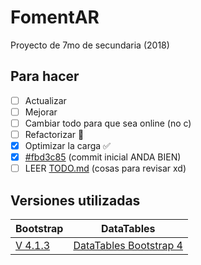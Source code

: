 # FomentAR

Proyecto de 7mo de secundaria (2018)

## Para hacer

- [ ] Actualizar
- [ ] Mejorar
- [ ] Cambiar todo para que sea online (no c)
- [ ] Refactorizar 🚧
- [x] Optimizar la carga ✅
- [x] [#fbd3c85](https://github.com/brindogabriel/FomentAR/commit/fbd3c854adb1441a2d90972b13c7eb889018b7d0 "Commit inicial para arreglar todo por si las moscas") (commit inicial ANDA BIEN)
- [ ] LEER [TODO.md](TODO.md "Cositas para revisar xd") (cosas para revisar xd)

## Versiones utilizadas

| Bootstrap                                                                                         | DataTables                                                                                           |
| ------------------------------------------------------------------------------------------------- | ---------------------------------------------------------------------------------------------------- |
| [V 4.1.3](https://getbootstrap.com/docs/4.1/getting-started/introduction/ "Version de Bootstrap") | [DataTables Bootstrap 4](https://datatables.net/examples/styling/bootstrap4 "Version de DataTables") |
